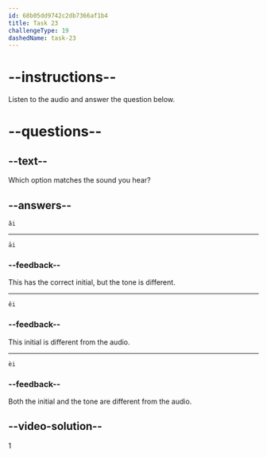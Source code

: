 ```yaml
---
id: 68b05dd9742c2db7366af1b4
title: Task 23
challengeType: 19
dashedName: task-23
---
```


<!-- (Audio) A: ǎi -->

# --instructions--

Listen to the audio and answer the question below.

# --questions--

## --text--

Which option matches the sound you hear?

## --answers--

`ǎi`

---

`āi`

### --feedback--

This has the correct initial, but the tone is different.

---

`ěi`

### --feedback--

This initial is different from the audio.

---

`èi`

### --feedback--

Both the initial and the tone are different from the audio.

## --video-solution--

1
